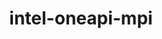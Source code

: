 ---
title: "intel-oneapi-mpi"
layout: cache
categories: [package, develop]
meta: {"versions": ["2021.12.1"], "compilers": ["gcc@=12.3.0", "oneapi@=2023.2.0", "oneapi@=2024.0.0"], "oss": ["amzn2", "ubuntu22.04"], "platforms": ["linux"], "targets": ["x86_64_v3", "x86_64_v4"], "stacks": ["aws-pcluster-x86_64_v4", "e4s-oneapi", "root"], "num_specs": 9, "num_specs_by_stack": {"aws-pcluster-x86_64_v4": 6, "root": 9, "e4s-oneapi": 3}}
spec_details: [{"hash": "jrer4dzr33r3l4zke7hsux22diamm5tk", "compiler": "gcc@=12.3.0", "versions": ["2021.12.1"], "os": "amzn2", "platform": "linux", "target": "x86_64_v3", "variants": ["build_system=generic", "+envmods", "+external-libfabric", "+generic-names", "~ilp64"], "stacks": ["aws-pcluster-x86_64_v4", "root"], "size": "-", "tarball": "https://binaries.spack.io/develop/build_cache/linux-amzn2-x86_64_v3/gcc-12.3.0/intel-oneapi-mpi-2021.12.1/linux-amzn2-x86_64_v3-gcc-12.3.0-intel-oneapi-mpi-2021.12.1-jrer4dzr33r3l4zke7hsux22diamm5tk.spack"}, {"hash": "aqjcmay4ftm5esbpxy6b2hx3226wljqi", "compiler": "gcc@=12.3.0", "versions": ["2021.12.1"], "os": "amzn2", "platform": "linux", "target": "x86_64_v3", "variants": ["build_system=generic", "+envmods", "+external-libfabric", "+generic-names", "~ilp64"], "stacks": ["aws-pcluster-x86_64_v4", "root"], "size": "-", "tarball": "https://binaries.spack.io/develop/build_cache/linux-amzn2-x86_64_v3/gcc-12.3.0/intel-oneapi-mpi-2021.12.1/linux-amzn2-x86_64_v3-gcc-12.3.0-intel-oneapi-mpi-2021.12.1-aqjcmay4ftm5esbpxy6b2hx3226wljqi.spack"}, {"hash": "76gx77y4tnhxzwars2ojuwjwldjahdxg", "compiler": "oneapi@=2023.2.0", "versions": ["2021.12.1"], "os": "amzn2", "platform": "linux", "target": "x86_64_v3", "variants": ["build_system=generic", "+envmods", "+external-libfabric", "+generic-names", "~ilp64"], "stacks": ["aws-pcluster-x86_64_v4", "root"], "size": "-", "tarball": "https://binaries.spack.io/develop/build_cache/linux-amzn2-x86_64_v3/oneapi-2023.2.0/intel-oneapi-mpi-2021.12.1/linux-amzn2-x86_64_v3-oneapi-2023.2.0-intel-oneapi-mpi-2021.12.1-76gx77y4tnhxzwars2ojuwjwldjahdxg.spack"}, {"hash": "6g6f5ay6rbubh4vovlsgjp5ajxdotgjg", "compiler": "gcc@=12.3.0", "versions": ["2021.12.1"], "os": "amzn2", "platform": "linux", "target": "x86_64_v4", "variants": ["build_system=generic", "+envmods", "+external-libfabric", "+generic-names", "~ilp64"], "stacks": ["aws-pcluster-x86_64_v4", "root"], "size": "-", "tarball": "https://binaries.spack.io/develop/build_cache/linux-amzn2-x86_64_v4/gcc-12.3.0/intel-oneapi-mpi-2021.12.1/linux-amzn2-x86_64_v4-gcc-12.3.0-intel-oneapi-mpi-2021.12.1-6g6f5ay6rbubh4vovlsgjp5ajxdotgjg.spack"}, {"hash": "rpzxboueiakp2dntokd3hsuckg3y44az", "compiler": "gcc@=12.3.0", "versions": ["2021.12.1"], "os": "amzn2", "platform": "linux", "target": "x86_64_v4", "variants": ["build_system=generic", "+envmods", "+external-libfabric", "+generic-names", "~ilp64"], "stacks": ["aws-pcluster-x86_64_v4", "root"], "size": "-", "tarball": "https://binaries.spack.io/develop/build_cache/linux-amzn2-x86_64_v4/gcc-12.3.0/intel-oneapi-mpi-2021.12.1/linux-amzn2-x86_64_v4-gcc-12.3.0-intel-oneapi-mpi-2021.12.1-rpzxboueiakp2dntokd3hsuckg3y44az.spack"}, {"hash": "y6ca5bte4wpvr2qgvmx3bih6p2yrq7ln", "compiler": "oneapi@=2023.2.0", "versions": ["2021.12.1"], "os": "amzn2", "platform": "linux", "target": "x86_64_v4", "variants": ["build_system=generic", "+envmods", "+external-libfabric", "+generic-names", "~ilp64"], "stacks": ["aws-pcluster-x86_64_v4", "root"], "size": "-", "tarball": "https://binaries.spack.io/develop/build_cache/linux-amzn2-x86_64_v4/oneapi-2023.2.0/intel-oneapi-mpi-2021.12.1/linux-amzn2-x86_64_v4-oneapi-2023.2.0-intel-oneapi-mpi-2021.12.1-y6ca5bte4wpvr2qgvmx3bih6p2yrq7ln.spack"}, {"hash": "ngpsq4sjalnl4ay4ybtcmtjpdkzfcexi", "compiler": "oneapi@=2024.0.0", "versions": ["2021.12.1"], "os": "ubuntu22.04", "platform": "linux", "target": "x86_64_v3", "variants": ["build_system=generic", "+envmods", "~external-libfabric", "~generic-names", "~ilp64"], "stacks": ["e4s-oneapi", "root"], "size": "-", "tarball": "https://binaries.spack.io/develop/build_cache/linux-ubuntu22.04-x86_64_v3/oneapi-2024.0.0/intel-oneapi-mpi-2021.12.1/linux-ubuntu22.04-x86_64_v3-oneapi-2024.0.0-intel-oneapi-mpi-2021.12.1-ngpsq4sjalnl4ay4ybtcmtjpdkzfcexi.spack"}, {"hash": "pqpl5hoqw6j6l2ss555f4wsbanct5pfo", "compiler": "oneapi@=2024.0.0", "versions": ["2021.12.1"], "os": "ubuntu22.04", "platform": "linux", "target": "x86_64_v3", "variants": ["build_system=generic", "+envmods", "~external-libfabric", "~generic-names", "~ilp64"], "stacks": ["e4s-oneapi", "root"], "size": "-", "tarball": "https://binaries.spack.io/develop/build_cache/linux-ubuntu22.04-x86_64_v3/oneapi-2024.0.0/intel-oneapi-mpi-2021.12.1/linux-ubuntu22.04-x86_64_v3-oneapi-2024.0.0-intel-oneapi-mpi-2021.12.1-pqpl5hoqw6j6l2ss555f4wsbanct5pfo.spack"}, {"hash": "evj6qcypuiz67ycwipuqrorjqajrpj6v", "compiler": "oneapi@=2024.0.0", "versions": ["2021.12.1"], "os": "ubuntu22.04", "platform": "linux", "target": "x86_64_v3", "variants": ["build_system=generic", "+envmods", "~external-libfabric", "~generic-names", "~ilp64"], "stacks": ["e4s-oneapi", "root"], "size": "-", "tarball": "https://binaries.spack.io/develop/build_cache/linux-ubuntu22.04-x86_64_v3/oneapi-2024.0.0/intel-oneapi-mpi-2021.12.1/linux-ubuntu22.04-x86_64_v3-oneapi-2024.0.0-intel-oneapi-mpi-2021.12.1-evj6qcypuiz67ycwipuqrorjqajrpj6v.spack"}]
---